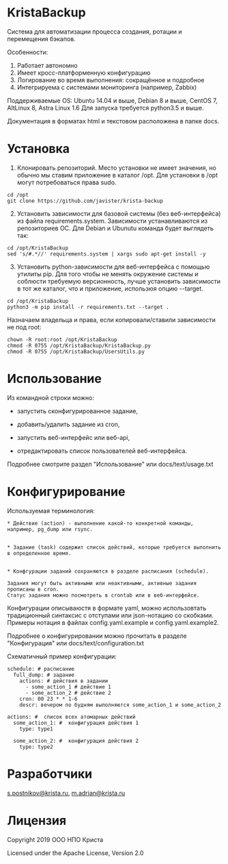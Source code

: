 # KristaBackup

Система для автоматизации процесса создания, ротации и перемещения бэкапов.

Особенности:
1. Работает автономно
2. Имеет кросс-платформенную конфигурацию
3. Логирование во время выполнения: сокращённое и подробное
4. Интегрируема с системами мониторинга (например, Zabbix)

Поддерживаемые OS: Ubuntu 14.04 и выше, Debian 8 и выше, CentOS 7, AltLinux 8, Astra Linux 1.6
Для запуска требуется python3.5 и выше.

Документация в форматах html и текстовом расположена в папке docs.

# Установка

1. Клонировать репозиторий. Место установки не имеет значения, но обычно мы ставим
приложение в каталог /opt. Для установки в /opt могут потребоваться права sudo.

```
cd /opt
git clone https://github.com/javister/krista-backup
```

2. Установить зависимости для базовой системы (без веб-интерфейса) из файла requirements.system.
Зависимости устанавливаются из репозиториев ОС. Для Debian и Ubunutu команда будет выглядеть так:

```
cd /opt/KristaBackup
sed 's/#.*//' requirements.system | xargs sudo apt-get install -y
```

3. Установить python-зависимости для веб-интерфейса с помощью утилиты pip.
Для того чтобы не менять окружение системы и соблюсти требуемую версионность,
лучше установить зависимости в тот же каталог, что и приложение,
использюя опцию --target.

```
cd /opt/KristaBackup
python3 -m pip install -r requirements.txt --target .
```

Назначаем владельца и права, если копировали/ставили зависимости не под root:

```
chown -R root:root /opt/KristaBackup
chmod -R 0755 /opt/KristaBackup/KristaBackup.py
chmod -R 0755 /opt/KristaBackup/UsersUtils.py
```

# Использование

Из командной строки можно:


* запустить сконфигурированное задание,


* добавить/удалить задание из cron,


* запустить веб-интерфейс или веб-api,


* отредактировать список пользователей веб-интерфейса.

Подробнее смотрите раздел "Использование" или docs/text/usage.txt

# Конфигурирование

Используемая терминология:

    
    * Действие (action) - выполнение какой-то конкретной команды, например, pg_dump или rsync.


    * Задание (task) содержит список действий, которые требуется выполнить в определенное время.


    * Конфгурации заданий сохраняются в разделе расписания (schedule).

    Задания могут быть активными или неактивными, активные задания прописаны в cron.
    Статус задания можно посмотреть в crontab или в веб-интерфейсе.

Конфигурации описываюстя в формате yaml, можно использовтать традиционный синтаксис с отступами
или json-нотацию со скобками. Примеры нотация в файлах config.yaml.example и config.yaml.example2.

Подробнее о конфигурировании можно прочитать в разделе "Конфигурация"
или docs/text/configuration.txt

Схематичный пример конфигурации:

```
schedule: # расписание
  full_dump: # задание
    actions: # действия в задании
      - some_action_1 # действие 1
      - some_action_2 # действие 2
    cron: 00 23 * * 1-6
    descr: вечером по будням выполняются some_action_1 и some_action_2

actions: #  список всех атомарных действий
  some_action_1: #  конфигурация действия 1
    type: type1

  some_action_2: #  конфигурация действия 2
    type: type2
```

# Разработчики

[s.postnikov@krista.ru](mailto:s.postnikov@krista.ru), [m.adrian@krista.ru](mailto:m.adrian@krista.ru)

# Лицензия

Copyright 2019 ООО НПО Криста

Licensed under the Apache License, Version 2.0
